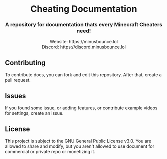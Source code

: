 <div align="center">
  <h1>Cheating Documentation</h1>
  <h3>A repository for documentation thats every Minecraft Cheaters need!</h3>
  Website: https://minusbounce.lol</br>
  Discord: https://discord.minusbounce.lol
</div>

## Contributing
To contribute docs, you can fork and edit this repository. After that, create a pull request.

## Issues
If you found some issue, or adding features, or contribute example videos for settings, create an issue.


## License
This project is subject to the GNU General Public License v3.0.
You are allowed to share and modify, but you aren't allowed to use document for commercial or private repo or monetizing it.
